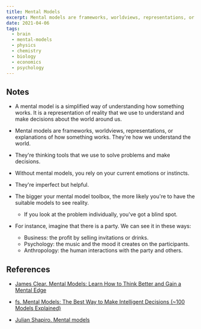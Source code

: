 ```yaml
---
title: Mental Models
excerpt: Mental models are frameworks, worldviews, representations, or explanations of how something works. They're how we understand the world.
date: 2021-04-06
tags:
  - brain
  - mental-models
  - physics
  - chemistry
  - biology
  - economics
  - psychology
---
```


## Notes

- A mental model is a simplified way of understanding how something works. It is a representation of reality that we use to understand and make decisions about the world around us.

- Mental models are frameworks, worldviews, representations, or explanations of how something works. They're how we understand the world.

- They're thinking tools that we use to solve problems and make decisions.

- Without mental models, you rely on your current emotions or instincts.

- They're imperfect but helpful.

- The bigger your mental model toolbox, the more likely you're to have the suitable models to see reality.

  - If you look at the problem individually, you've got a blind spot.

- For instance, imagine that there is a party. We can see it in these ways:
  - Business: the profit by selling invitations or drinks.
  - Psychology: the music and the mood it creates on the participants.
  - Anthropology: the human interactions with the party and others.

## References

- [James Clear. Mental Models: Learn How to Think Better and Gain a Mental Edge](https://jamesclear.com/mental-models)

- [fs. Mental Models: The Best Way to Make Intelligent Decisions (~100 Models Explained)](https://fs.blog/mental-models/)

- [Julian Shapiro. Mental models](https://www.julian.com/blog/mental-model-examples)
